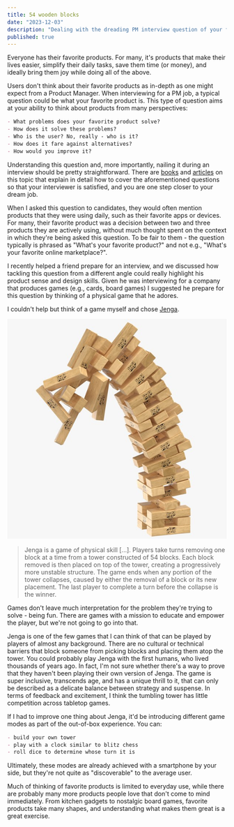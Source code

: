 ```yaml
---
title: 54 wooden blocks
date: "2023-12-03"
description: "Dealing with the dreading PM interview question of your favorite product and what wooden blocks have to do with it."
published: true
---
```


Everyone has their favorite products. For many, it's products that make their lives easier, simplify their daily tasks, save them time (or money), and ideally bring them joy while doing all of the above.

Users don't think about their favorite products as in-depth as one might expect from a Product Manager. When interviewing for a PM job, a typical question could be what your favorite product is. This type of question aims at your ability to think about products from many perspectives:

```markdown
- What problems does your favorite product solve?
- How does it solve these problems?
- Who is the user? No, really - who is it?
- How does it fare against alternatives?
- How would you improve it?
```

Understanding this question and, more importantly, nailing it during an interview should be pretty straightforward. There are [books](https://www.crackingthepminterview.com/) and [articles](https://igotanoffer.com/blogs/product-manager/favorite-product-interview-question) on this topic that explain in detail how to cover the aforementioned questions so that your interviewer is satisfied, and you are one step closer to your dream job.

When I asked this question to candidates, they would often mention products that they were using daily, such as their favorite apps or devices. For many, their favorite product was a decision between two and three products they are actively using, without much thought spent on the context in which they're being asked this question. To be fair to them - the question typically is phrased as "What's your favorite product?" and not e.g., "What's your favorite online marketplace?".

I recently helped a friend prepare for an interview, and we discussed how tackling this question from a different angle could really highlight his product sense and design skills. Given he was interviewing for a company that produces games (e.g., cards, board games) I suggested he prepare for this question by thinking of a physical game that he adores.

I couldn't help but think of a game myself and chose [Jenga](https://en.wikipedia.org/wiki/Jenga). 

![Jenga](./jenga.jpg)

> Jenga is a game of physical skill [...]. Players take turns removing one block at a time from a tower constructed of 54 blocks. Each block removed is then placed on top of the tower, creating a progressively more unstable structure. The game ends when any portion of the tower collapses, caused by either the removal of a block or its new placement. The last player to complete a turn before the collapse is the winner. 

Games don't leave much interpretation for the problem they're trying to solve - being fun. There are games with a mission to educate and empower the player, but we're not going to go into that.  

Jenga is one of the few games that I can think of that can be played by players of almost any background. There are no cultural or technical barriers that block someone from picking blocks and placing them atop the tower. You could probably play Jenga with the first humans, who lived thousands of years ago. In fact, I'm not sure whether there's a way to prove that they haven't been playing their own version of Jenga. The game is super inclusive, transcends age, and has a unique thrill to it, that can only be described as a delicate balance between strategy and suspense. In terms of feedback and excitement, I think the tumbling tower has little competition across tabletop games.

If I had to improve one thing about Jenga, it'd be introducing different game modes as part of the out-of-box experience. You can:

```markdown
- build your own tower
- play with a clock similar to blitz chess
- roll dice to determine whose turn it is
```

Ultimately, these modes are already achieved with a smartphone by your side, but they're not quite as "discoverable" to the average user.

Much of thinking of favorite products is limited to everyday use, while there are probably many more products people love that don't come to mind immediately. From kitchen gadgets to nostalgic board games, favorite products take many shapes, and understanding what makes them great is a great exercise.





